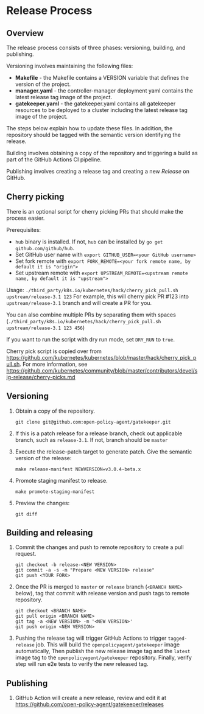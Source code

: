 # Release Process

## Overview

The release process consists of three phases: versioning, building, and publishing.

Versioning involves maintaining the following files:
- **Makefile** - the Makefile contains a VERSION variable that defines the version of the project.
- **manager.yaml** - the controller-manager deployment yaml contains the latest release tag image of the project.
- **gatekeeper.yaml** - the gatekeeper.yaml contains all gatekeeper resources to be deployed to a cluster including the latest release tag image of the project.

The steps below explain how to update these files. In addition, the repository should be tagged with the semantic version identifying the release.

Building involves obtaining a copy of the repository and triggering a build as part of the GitHub Actions CI pipeline.

Publishing involves creating a release tag and creating a new *Release* on GitHub.

## Cherry picking

There is an optional script for cherry picking PRs that should make the process easier.

Prerequisites:
- `hub` binary is installed. If not, `hub` can be installed by `go get github.com/github/hub`.
- Set GitHub user name with `export GITHUB_USER=<your GitHub username>`
- Set fork remote with `export FORK_REMOTE=<your fork remote name, by default it is "origin">`
- Set upstream remote with `export UPSTREAM_REMOTE=<upstream remote name, by default it is "upstream">`

Usage: `./third_party/k8s.io/kubernetes/hack/cherry_pick_pull.sh upstream/release-3.1 123`
For example, this will cherry pick PR #123 into `upstream/release-3.1` branch and will create a PR for you.

You can also combine multiple PRs by separating them with spaces (`./third_party/k8s.io/kubernetes/hack/cherry_pick_pull.sh upstream/release-3.1 123 456`)

If you want to run the script with dry run mode, set `DRY_RUN` to `true`.

Cherry pick script is copied over from https://github.com/kubernetes/kubernetes/blob/master/hack/cherry_pick_pull.sh. For more information, see https://github.com/kubernetes/community/blob/master/contributors/devel/sig-release/cherry-picks.md

## Versioning

1. Obtain a copy of the repository.

	```
	git clone git@github.com:open-policy-agent/gatekeeper.git
	```

1. If this is a patch release for a release branch, check out applicable branch, such as `release-3.1`. If not, branch should be `master`

1. Execute the release-patch target to generate patch. Give the semantic version of the release:

	```
	make release-manifest NEWVERSION=v3.0.4-beta.x
	```

1. Promote staging manifest to release.

	```
	make promote-staging-manifest
	```

1. Preview the changes:

	```
	git diff
	```

## Building and releasing

1. Commit the changes and push to remote repository to create a pull request.

	```
	git checkout -b release-<NEW VERSION>
	git commit -a -s -m "Prepare <NEW VERSION> release"
	git push <YOUR FORK>
	```

2. Once the PR is merged to `master` or `release` branch (`<BRANCH NAME>` below), tag that commit with release version and push tags to remote repository.

	```
	git checkout <BRANCH NAME>
	git pull origin <BRANCH NAME>
	git tag -a <NEW VERSION> -m '<NEW VERSION>'
	git push origin <NEW VERSION>
	```

1. Pushing the release tag will trigger GitHub Actions to trigger `tagged-release` job.
This will build the `openpolicyagent/gatekeeper` image automatically, Then publish the new release image tag and the `latest` image tag to the `openpolicyagent/gatekeeper` repository. Finally, verify step will run e2e tests to verify the new released tag.

## Publishing

1. GitHub Action will create a new release, review and edit it at https://github.com/open-policy-agent/gatekeeper/releases

